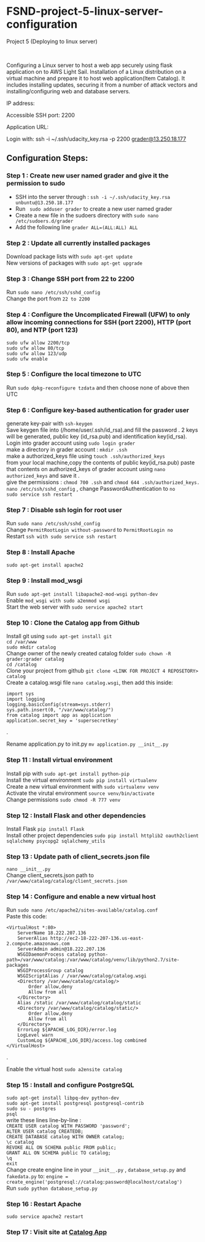 # FSND-project-5-linux-server-configuration
Project 5 (Deploying to linux server)

<br />


Configuring a Linux server to host a web app securely using flask application on to AWS Light Sail. Installation of a Linux distribution on a virtual machine and prepare it to host web application(Item Catalog). It includes installing updates, securing it from a number of attack vectors and installing/configuring web and database servers.

IP address: 

Accessible SSH port: 2200

Application URL: 

Login with: ssh -i ~/.ssh/udacity_key.rsa -p 2200 grader@13.250.18.177

## Configuration Steps:
### Step 1 : Create new user named grader and give it the permission to sudo
- SSH into the server through : ```ssh -i ~/.ssh/udacity_key.rsa unbuntu@13.250.18.177```<br />
- Run ``` sudo adduser grader``` to create a new user named grader<br />
- Create a new file in the sudoers directory with ```sudo nano /etc/sudoers.d/grader```<br />
- Add the following line ```grader ALL=(ALL:ALL) ALL```<br />

### Step 2 : Update all currently installed packages
Download package lists with ```sudo apt-get update```<br />
New versions of packages with ```sudo apt-get upgrade```<br />

### Step 3 : Change SSH port from 22 to 2200
Run ```sudo nano /etc/ssh/sshd_config```<br />
Change the port from ```22 to 2200```<br />

### Step 4 : Configure the Uncomplicated Firewall (UFW) to only allow incoming connections for SSH (port 2200), HTTP (port 80), and NTP (port 123)
```sudo ufw allow 2200/tcp```<br />
```sudo ufw allow 80/tcp```<br />
```sudo ufw allow 123/udp```<br />
```sudo ufw enable```<br />

### Step 5 : Configure the local timezone to UTC
Run ```sudo dpkg-reconfigure tzdata``` and then choose none of above then UTC<br />

### Step 6 : Configure key-based authentication for grader user
generate key-pair with ```ssh-keygen```<br />
Save keygen file into (/home/user/.ssh/id_rsa).and fill the password . 2 keys will be generated, public key (id_rsa.pub) and identification key(id_rsa).<br />
Login into grader account using ```sudo login grader``` <br />
make a directory in grader account : ```mkdir .ssh```<br />
make a authorized_keys file using ```touch .ssh/authorized_keys```<br />
from your local machine,copy the contents of public key(id_rsa.pub) paste that contents on authorized_keys of grader account using ```nano authorized_keys``` and save it .<br />
give the permissions : ```chmod 700 .ssh``` and ```chmod 644 .ssh/authorized_keys.```<br />
```nano /etc/ssh/sshd_config``` , change PasswordAuthentication to ```no``` <br />
```sudo service ssh restart```<br />

### Step 7 : Disable ssh login for root user
Run ```sudo nano /etc/ssh/sshd_config```<br />
Change ```PermitRootLogin without-password``` to ```PermitRootLogin no```<br />
Restart ```ssh with sudo service ssh restart```<br />

### Step 8 : Install Apache
```sudo apt-get install apache2```<br />

### Step 9 : Install mod_wsgi
Run ```sudo apt-get install libapache2-mod-wsgi python-dev```<br />
Enable ```mod_wsgi with sudo a2enmod wsgi```<br />
Start the web server with ```sudo service apache2 start```<br />

### Step 10 : Clone the Catalog app from Github
Install git using ```sudo apt-get install git```<br />
```cd /var/www```<br />
```sudo mkdir catalog```<br />
Change owner of the newly created catalog folder ```sudo chown -R grader:grader catalog```<br />
```cd /catalog```<br />
Clone your project from github ```git clone <LINK FOR PROJECT 4 REPOSETORY> catalog```<br />
Create a catalog.wsgi file ```nano catalog.wsgi```, then add this inside:<br />
```
import sys
import logging
logging.basicConfig(stream=sys.stderr)
sys.path.insert(0, "/var/www/catalog/")
from catalog import app as application
application.secret_key = 'supersecretkey'
```
.<br />

Rename application.py to init.py ```mv application.py __init__.py```<br />

### Step 11 : Install virtual environment
Install pip with ```sudo apt-get install python-pip```<br />
Install the virtual environment ```sudo pip install virtualenv```<br />
Create a new virtual environment with ```sudo virtualenv venv```<br />
Activate the virutal environment ```source venv/bin/activate```<br />
Change permissions ```sudo chmod -R 777 venv```<br />

### Step 12 : Install Flask and other dependencies
Install Flask ```pip install Flask```<br />
Install other project dependencies ```sudo pip install httplib2 oauth2client sqlalchemy psycopg2 sqlalchemy_utils```<br />

### Step 13 : Update path of client_secrets.json file
```nano __init__.py```<br />
Change client_secrets.json path to ```/var/www/catalog/catalog/client_secrets.json```<br />

### Step 14 : Configure and enable a new virtual host
Run ```sudo nano /etc/apache2/sites-available/catalog.conf```<br />
Paste this code: <br />

```
<VirtualHost *:80>
    ServerName 18.222.207.136
    ServerAlias http://ec2-18-222-207-136.us-east-2.compute.amazonaws.com
    ServerAdmin admin@18.222.207.136
    WSGIDaemonProcess catalog python-path=/var/www/catalog:/var/www/catalog/venv/lib/python2.7/site-packages
    WSGIProcessGroup catalog
    WSGIScriptAlias / /var/www/catalog/catalog.wsgi
    <Directory /var/www/catalog/catalog/>
        Order allow,deny
        Allow from all
    </Directory>
    Alias /static /var/www/catalog/catalog/static
    <Directory /var/www/catalog/catalog/static/>
        Order allow,deny
        Allow from all
    </Directory>
    ErrorLog ${APACHE_LOG_DIR}/error.log
    LogLevel warn
    CustomLog ${APACHE_LOG_DIR}/access.log combined
</VirtualHost> 
```

.<br />

Enable the virtual host ``sudo a2ensite catalog``<br />

### Step 15 : Install and configure PostgreSQL
```sudo apt-get install libpq-dev python-dev```<br />
```sudo apt-get install postgresql postgresql-contrib```<br />
```sudo su - postgres```<br />
```psql```<br />
write these lines line-by-line : <br />
```CREATE USER catalog WITH PASSWORD 'password';```<br />
```ALTER USER catalog CREATEDB;```<br />
```CREATE DATABASE catalog WITH OWNER catalog;```<br />
```\c catalog```<br />
```REVOKE ALL ON SCHEMA public FROM public;```<br />
```GRANT ALL ON SCHEMA public TO catalog;```<br />
```\q```<br />
```exit```<br />
Change create engine line in your ```__init__.py``` , ```database_setup.py``` and ```fakedata.py``` to: ```engine = create_engine('postgresql://catalog:password@localhost/catalog')```<br />
Run ```sudo python database_setup.py```<br />

### Step 16 : Restart Apache
```sudo service apache2 restart```<br />

### Step 17 : Visit site at [Catalog App](www)
